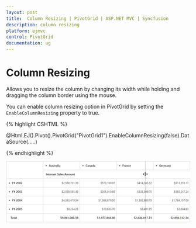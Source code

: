 ```yaml
---
layout: post
title:  Column Resizing | PivotGrid | ASP.NET MVC | Syncfusion 
description: column resizing
platform: ejmvc
control: PivotGrid
documentation: ug
---
```


# Column Resizing

Allows you to resize the column by changing its width while holding and dragging the column border using the mouse.

You can enable column resizing option in PivotGrid by setting the `EnableColumnResizing` property to true.

{% highlight CSHTML %}

@Html.EJ().Pivot().PivotGrid("PivotGrid1").EnableColumnResizing(false).DataSource(.....)

{% endhighlight %} 

![](Column-Resizing_images/columnresizing.png)